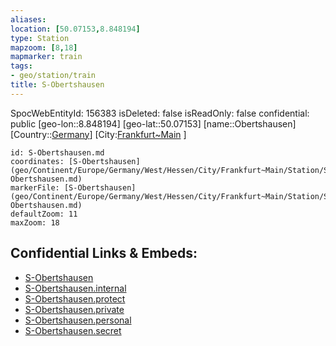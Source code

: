 ```yaml
---
aliases: 
location: [50.07153,8.848194]
type: Station 
mapzoom: [8,18] 
mapmarker: train 
tags:
- geo/station/train
title: S-Obertshausen
---
```

SpocWebEntityId: 156383
isDeleted: false
isReadOnly: false
confidential: public
[geo-lon::8.848194]
[geo-lat::50.07153]
[name::Obertshausen]
[Country::[Germany](geo/Continent/Europe/Germany.md)]
[City:[Frankfurt~Main](geo/Continent/Europe/Germany/West/Hessen/City/Frankfurt~Main.md) ]


```leaflet
id: S-Obertshausen.md
coordinates: [S-Obertshausen](geo/Continent/Europe/Germany/West/Hessen/City/Frankfurt~Main/Station/S-Obertshausen.md)
markerFile: [S-Obertshausen](geo/Continent/Europe/Germany/West/Hessen/City/Frankfurt~Main/Station/S-Obertshausen.md)
defaultZoom: 11 
maxZoom: 18
```


## Confidential Links & Embeds: 
- [S-Obertshausen](../../../../../../../../../../_public/geo/Continent/Europe/Germany/West/Hessen/City/Frankfurt~Main/Station/S-Obertshausen.md) 
- [S-Obertshausen.internal](../../../../../../../../../../_internal/geo/Continent/Europe/Germany/West/Hessen/City/Frankfurt~Main/Station/S-Obertshausen.internal.md) 
- [S-Obertshausen.protect](../../../../../../../../../../_protect/geo/Continent/Europe/Germany/West/Hessen/City/Frankfurt~Main/Station/S-Obertshausen.protect.md) 
- [S-Obertshausen.private](../../../../../../../../../../_private/geo/Continent/Europe/Germany/West/Hessen/City/Frankfurt~Main/Station/S-Obertshausen.private.md) 
- [S-Obertshausen.personal](../../../../../../../../../../_personal/geo/Continent/Europe/Germany/West/Hessen/City/Frankfurt~Main/Station/S-Obertshausen.personal.md) 
- [S-Obertshausen.secret](../../../../../../../../../../_secret/geo/Continent/Europe/Germany/West/Hessen/City/Frankfurt~Main/Station/S-Obertshausen.secret.md) 
